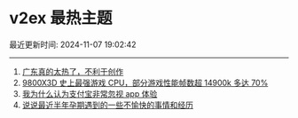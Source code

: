 # v2ex 最热主题

最近更新时间: 2024-11-07 19:02:42

--- 
1. [广东真的太热了，不利于创作](https://www.v2ex.com/t/1087269) 
2. [9800X3D 史上最强游戏 CPU，部分游戏性能帧数超 14900k 多达 70%](https://www.v2ex.com/t/1087286) 
3. [我为什么认为支付宝非常忽视 app 体验](https://www.v2ex.com/t/1087313) 
4. [说说最近半年孕期遇到的一些不愉快的事情和经历](https://www.v2ex.com/t/1087333) 
